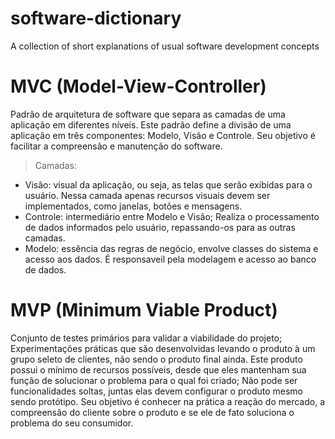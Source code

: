 # software-dictionary
A collection of short explanations of usual software development concepts


# MVC (Model-View-Controller)
Padrão de arquitetura de software que separa as camadas de uma aplicação em diferentes níveis. 
Este padrão define a divisão de uma aplicação em três componentes:
Modelo, Visão e Controle. 
Seu objetivo é facilitar a compreensão e manutenção do software. 
> Camadas:
- Visão: visual da aplicação, ou seja, as telas que serão exibidas para o usuário. Nessa camada apenas recursos visuais devem ser implementados, como janelas, botões e mensagens.
- Controle: intermediário entre Modelo e Visão; Realiza o processamento de dados informados pelo usuário, repassando-os para as outras camadas.
- Modelo: essência das regras de negócio, envolve classes do sistema e acesso aos dados. É responsaveil pela modelagem e acesso ao banco de dados.

# MVP (Minimum Viable Product)
Conjunto de testes primários para validar a viabilidade do projeto; Experimentações práticas que são desenvolvidas
levando o produto à um grupo seleto de clientes, não sendo o produto final ainda. Este produto possui o mínimo de 
recursos possíveis, desde que eles mantenham sua função de solucionar o problema para o qual foi criado; Não pode ser
funcionalidades soltas, juntas elas devem configurar o produto mesmo sendo protótipo.
Seu objetivo é conhecer na prática a reação do mercado, a compreensão do cliente sobre o produto e se ele de fato
soluciona o problema do seu consumidor.
